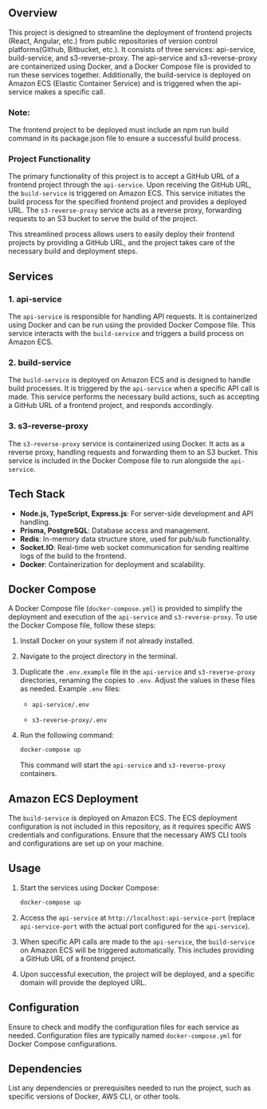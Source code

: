 ## Overview

This project is designed to streamline the deployment of frontend projects (React, Angular, etc.) from public repositories of version control platforms(Github, Bitbucket, etc.). It consists of three services: api-service, build-service, and s3-reverse-proxy. The api-service and s3-reverse-proxy are containerized using Docker, and a Docker Compose file is provided to run these services together. Additionally, the build-service is deployed on Amazon ECS (Elastic Container Service) and is triggered when the api-service makes a specific call.

### Note:

The frontend project to be deployed must include an npm run build command in its package.json file to ensure a successful build process.

### Project Functionality

The primary functionality of this project is to accept a GitHub URL of a frontend project through the `api-service`. Upon receiving the GitHub URL, the `build-service` is triggered on Amazon ECS. This service initiates the build process for the specified frontend project and provides a deployed URL. The `s3-reverse-proxy` service acts as a reverse proxy, forwarding requests to an S3 bucket to serve the build of the project.

This streamlined process allows users to easily deploy their frontend projects by providing a GitHub URL, and the project takes care of the necessary build and deployment steps.

## Services

### 1. api-service

The `api-service` is responsible for handling API requests. It is containerized using Docker and can be run using the provided Docker Compose file. This service interacts with the `build-service` and triggers a build process on Amazon ECS.

### 2. build-service

The `build-service` is deployed on Amazon ECS and is designed to handle build processes. It is triggered by the `api-service` when a specific API call is made. This service performs the necessary build actions, such as accepting a GitHub URL of a frontend project, and responds accordingly.

### 3. s3-reverse-proxy

The `s3-reverse-proxy` service is containerized using Docker. It acts as a reverse proxy, handling requests and forwarding them to an S3 bucket. This service is included in the Docker Compose file to run alongside the `api-service`.

## Tech Stack

- **Node.js, TypeScript, Express.js**: For server-side development and API handling.
- **Prisma, PostgreSQL**: Database access and management.
- **Redis**: In-memory data structure store, used for pub/sub functionality.
- **Socket.IO**: Real-time web socket communication for sending realtime logs of the build to the frontend.
- **Docker**: Containerization for deployment and scalability.

## Docker Compose

A Docker Compose file (`docker-compose.yml`) is provided to simplify the deployment and execution of the `api-service` and `s3-reverse-proxy`. To use the Docker Compose file, follow these steps:

1. Install Docker on your system if not already installed.
2. Navigate to the project directory in the terminal.

3. Duplicate the `.env.example` file in the `api-service` and `s3-reverse-proxy` directories, renaming the copies to `.env`. Adjust the values in these files as needed. Example `.env` files:

   - `api-service/.env`

   - `s3-reverse-proxy/.env`

4. Run the following command:

   ```bash
   docker-compose up
   ```

   This command will start the `api-service` and `s3-reverse-proxy` containers.

## Amazon ECS Deployment

The `build-service` is deployed on Amazon ECS. The ECS deployment configuration is not included in this repository, as it requires specific AWS credentials and configurations. Ensure that the necessary AWS CLI tools and configurations are set up on your machine.

## Usage

1. Start the services using Docker Compose:

   ```bash
   docker-compose up
   ```

2. Access the `api-service` at `http://localhost:api-service-port` (replace `api-service-port` with the actual port configured for the `api-service`).

3. When specific API calls are made to the `api-service`, the `build-service` on Amazon ECS will be triggered automatically. This includes providing a GitHub URL of a frontend project.

4. Upon successful execution, the project will be deployed, and a specific domain will provide the deployed URL.

## Configuration

Ensure to check and modify the configuration files for each service as needed. Configuration files are typically named `docker-compose.yml` for Docker Compose configurations.

## Dependencies

List any dependencies or prerequisites needed to run the project, such as specific versions of Docker, AWS CLI, or other tools.
